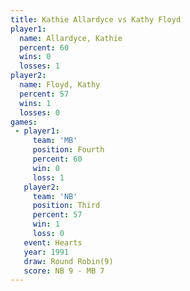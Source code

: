 ```yaml
---
title: Kathie Allardyce vs Kathy Floyd
player1:                 
  name: Allardyce, Kathie
  percent: 60            
  wins: 0                
  losses: 1              
player2:                 
  name: Floyd, Kathy     
  percent: 57            
  wins: 1                
  losses: 0              
games:
 - player1:          
     team: 'MB'      
     position: Fourth
     percent: 60     
     win: 0          
     loss: 1         
   player2:         
     team: 'NB'     
     position: Third
     percent: 57    
     win: 1         
     loss: 0        
   event: Hearts       
   year: 1991          
   draw: Round Robin(9)
   score: NB 9 - MB 7  
---
```

